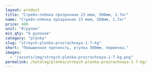 ```yaml
---
layout: product
title: "Стрейч-плёнка прозрачная 23 мкм, 500мм, 1.7кг"
name: "Стрейч-плёнка прозрачная 23 мкм, 500мм, 1.7кг"
price: 480
unit: "₽/рулон"
min_qty: "6 рулонов"
category: "plenka"
slug: "streych-plenka-prozrachnaya-1-7-kg"
short: "Повышенная прочность, втулка 500мм, первичка."
images:
  - "/assets/img/streych-plenka-prozrachnaya-1-7-kg.png"
permalink: /katalog/plenka/streych-plenka-prozrachnaya-1-7-kg/
---
```


